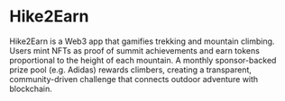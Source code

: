 # Hike2Earn
Hike2Earn is a Web3 app that gamifies trekking and mountain climbing. Users mint NFTs as proof of summit achievements and earn tokens proportional to the height of each mountain. A monthly sponsor-backed prize pool (e.g. Adidas) rewards climbers, creating a transparent, community-driven challenge that connects outdoor adventure with blockchain.
